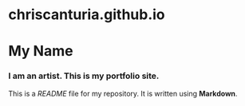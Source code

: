 # chriscanturia.github.io
# My Name

### I am an artist. This is my portfolio site.

This is a *README* file for my repository. It is written using **Markdown**.
